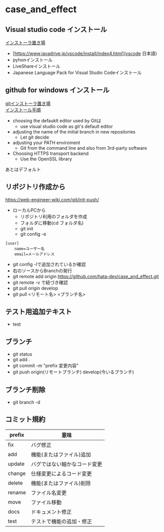 # case_and_effect

## Visual studio code インストール

[インストーラ置き場](https://code.visualstudio.com/)

- [https://www.javadrive.jp/vscode/install/index4.html](vscode 日本語)
- pyhonインストール
- LiveShareインストール
- Japanese Language Pack for Visual Studio Codeインストール
## github for windows インストール

[gitインストーラ置き場](https://git-scm.com/download/win)  
[インストール手順](https://qiita.com/HyunwookPark/items/d399f6959fc922a15ee1)

- choosing the defauklt editor used by Gitは
   - use visual studio code as git's default editor
- adjusting the name of the initial branch in new repositories
  - Let git decide
- adjusting your PATH enviroment
  - Git from the command line and also from 3rd-party software
- Choosing HTTPS transport backend
  - Use the OpenSSL library

あとはデフォルト

## リポジトリ作成から
https://web-engineer-wiki.com/git/init-push/

- ローカルPCから
   - リポジトリ利用のフォルダを作成
   - フォルダに移動(cd フォルダ名) 
   - git init 
   - git config -e
```
[user]
	name=ユーザー名
	email=メールアドレス
```
   - git config -lで追加されているか確認
   - 右のソースからBranchの発行
   - git remote add origin https://github.com/hata-dev/case_and_effect.git
   - git remote -v で紐づき確認
   - git pull origin develop
   - git pull <リモート名> <ブランチ名>
   
## テスト用追加テキスト

- test

## ブランチ

 - git status
 - git add .
 - git commit -m "prefix 変更内容"
 - git push origin(リモートブランチ) develop(今いるブランチ)

## ブランチ削除

- git branch -d <branchname>

## コミット規約

| prefix | 意味 |
| -- | -- |
| fix | バグ修正 |
| add | 機能(またはファイル)追加 |
| update | バグではない細かなコード変更 |
| change | 仕様変更によるコード変更 |
| delete  | 機能(またはファイル)削除 |
| rename | ファイル名変更 |
| move | ファイル移動 |
| docs | ドキュメント修正 |
| test | テストで機能の追加・修正 |




